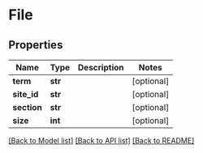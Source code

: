 # File

## Properties
Name | Type | Description | Notes
------------ | ------------- | ------------- | -------------
**term** | **str** |  | [optional] 
**site_id** | **str** |  | [optional] 
**section** | **str** |  | [optional] 
**size** | **int** |  | [optional] 

[[Back to Model list]](../README.md#documentation-for-models) [[Back to API list]](../README.md#documentation-for-api-endpoints) [[Back to README]](../README.md)

